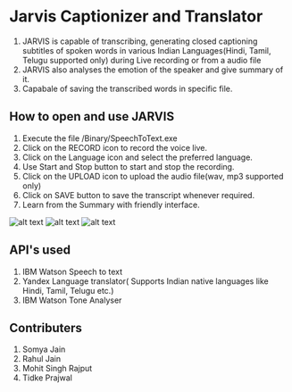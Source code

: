# Jarvis Captionizer and Translator

1. JARVIS is capable of transcribing, generating closed captioning subtitles of spoken words in various Indian Languages(Hindi,   Tamil, Telugu supported only) during Live recording or from a audio file
2. JARVIS also analyses the emotion of the speaker and give summary of it.
3. Capabale of saving the transcribed words in specific file.


## How to open and use JARVIS
1. Execute the file /Binary/SpeechToText.exe
2. Click on the RECORD icon to record the voice live.
3. Click on the Language icon and select the preferred language.
4. Use Start and Stop button to start and stop the recording.
5. Click on the UPLOAD icon to upload the audio file(wav, mp3 supported only)
6. Click on SAVE button to save the transcript whenever required.
7. Learn from the Summary with friendly interface.

![alt text](https://github.com/pTidke/Hackathon/blob/master/Capture%201.PNG?raw=true)
![alt text](https://github.com/pTidke/Hackathon/blob/master/Capture%203.PNG?raw=true)
![alt text](https://github.com/pTidke/Hackathon/blob/master/Screenshot%20(1).png?raw=true)

## API's used
1. IBM Watson Speech to text
2. Yandex Language translator( Supports Indian native languages like Hindi, Tamil, Telugu etc.)
3. IBM Watson Tone Analyser

## Contributers
1. Somya Jain
2. Rahul Jain
3. Mohit Singh Rajput
4. Tidke Prajwal
